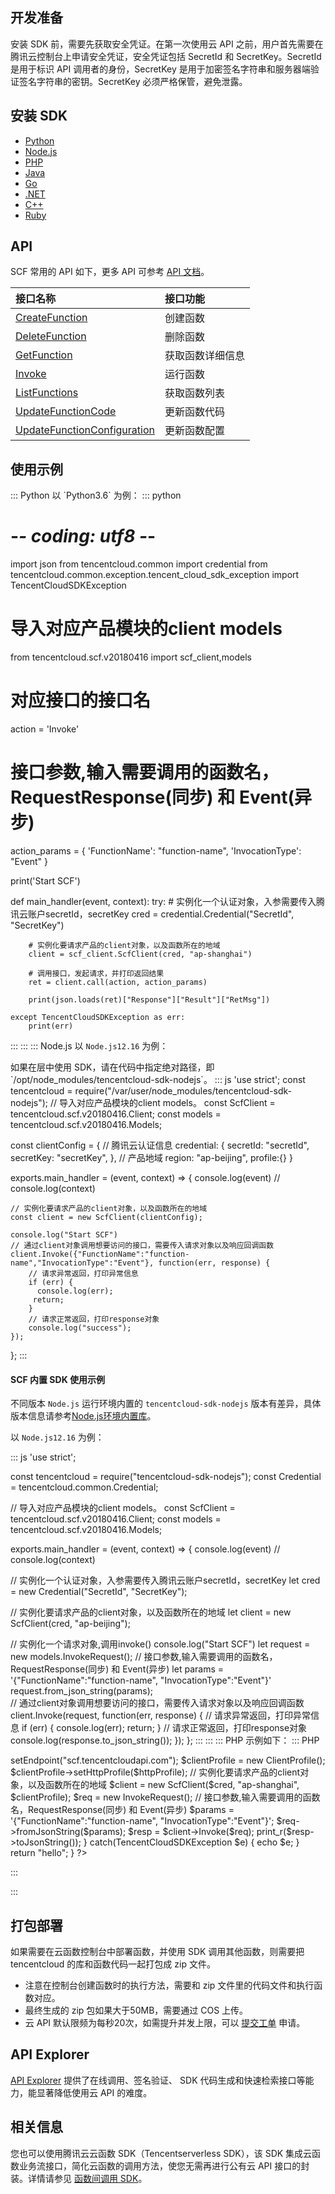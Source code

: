 ## 开发准备

安装 SDK 前，需要先获取安全凭证。在第一次使用云 API 之前，用户首先需要在腾讯云控制台上申请安全凭证，安全凭证包括 SecretId 和 SecretKey。SecretId 是用于标识 API 调用者的身份，SecretKey 是用于加密签名字符串和服务器端验证签名字符串的密钥。SecretKey 必须严格保管，避免泄露。

## 安装 SDK

- [Python](https://cloud.tencent.com/document/product/583/19698)
- [Node.js](https://cloud.tencent.com/document/product/583/19694)
- [PHP](https://cloud.tencent.com/document/product/583/19695)
- [Java](https://cloud.tencent.com/document/product/583/59024)
- [Go](https://cloud.tencent.com/document/product/583/59025)
- [.NET](https://cloud.tencent.com/document/product/583/59026)
- [C++](https://cloud.tencent.com/document/product/583/59027)
- [Ruby](https://cloud.tencent.com/document/product/583/59028)

## API

SCF 常用的 API 如下，更多 API 可参考 [API 文档](https://cloud.tencent.com/document/product/583/17234)。

| 接口名称                                                     | 接口功能         |
| :----------------------------------------------------------- | :--------------- |
| [CreateFunction](https://cloud.tencent.com/document/api/583/18586) | 创建函数         |
| [DeleteFunction](https://cloud.tencent.com/document/api/583/18585) | 删除函数         |
| [GetFunction](https://cloud.tencent.com/document/api/583/18584) | 获取函数详细信息 |
| [Invoke](https://cloud.tencent.com/document/api/583/17243)   | 运行函数         |
| [ListFunctions](https://cloud.tencent.com/document/api/583/18582) | 获取函数列表     |
| [UpdateFunctionCode](https://cloud.tencent.com/document/api/583/18581) | 更新函数代码     |
| [UpdateFunctionConfiguration](https://cloud.tencent.com/document/api/583/18580) | 更新函数配置     |



## 使用示例
<dx-tabs>
::: Python
以 `Python3.6` 为例：
<dx-codeblock>
:::  python

# -*- coding: utf8 -*-

import json
from tencentcloud.common import credential
from tencentcloud.common.exception.tencent_cloud_sdk_exception import TencentCloudSDKException
# 导入对应产品模块的client models
from tencentcloud.scf.v20180416 import scf_client,models

# 对应接口的接口名
action = 'Invoke'

# 接口参数,输入需要调用的函数名，RequestResponse(同步) 和 Event(异步)
action_params = {
	'FunctionName': "function-name",
	'InvocationType': "Event"
}

print('Start SCF')

def main_handler(event, context):
    try:
        # 实例化一个认证对象，入参需要传入腾讯云账户secretId，secretKey
        cred = credential.Credential("SecretId", "SecretKey")

        # 实例化要请求产品的client对象，以及函数所在的地域
        client = scf_client.ScfClient(cred, "ap-shanghai")

        # 调用接口，发起请求，并打印返回结果
        ret = client.call(action, action_params)
        
        print(json.loads(ret)["Response"]["Result"]["RetMsg"])

    except TencentCloudSDKException as err:
        print(err)

:::
</dx-codeblock>
:::
::: Node.js
以 `Node.js12.16` 为例：

<dx-alert infotype="explain" title="">
如果在层中使用 SDK，请在代码中指定绝对路径，即 `/opt/node_modules/tencentcloud-sdk-nodejs`。
</dx-alert>


<dx-codeblock>
::: js
'use strict';
const tencentcloud = require("/var/user/node_modules/tencentcloud-sdk-nodejs");
// 导入对应产品模块的client models。
const ScfClient = tencentcloud.scf.v20180416.Client;
const models = tencentcloud.scf.v20180416.Models;

const clientConfig = {
// 腾讯云认证信息
credential: {
  secretId: "secretId",
  secretKey: "secretKey",
},
// 产品地域
region: "ap-beijing",
profile:{}
}

exports.main_handler = (event, context) => {
    console.log(event)
    // console.log(context)

    // 实例化要请求产品的client对象，以及函数所在的地域
    const client = new ScfClient(clientConfig);

    console.log("Start SCF")
    // 通过client对象调用想要访问的接口，需要传入请求对象以及响应回调函数
    client.Invoke({"FunctionName":"function-name","InvocationType":"Event"}, function(err, response) {
        // 请求异常返回，打印异常信息
        if (err) {
          console.log(err);
         return;
        }
        // 请求正常返回，打印response对象
        console.log("success");
    });
};
:::
</dx-codeblock>

#### SCF 内置 SDK 使用示例
不同版本 `Node.js` 运行环境内置的 `tencentcloud-sdk-nodejs` 版本有差异，具体版本信息请参考[Node.js环境内置库](https://cloud.tencent.com/document/product/583/11060#.E7.8E.AF.E5.A2.83.E5.86.85.E7.9A.84.E5.86.85.E7.BD.AE.E5.BA.93)。

 以 `Node.js12.16` 为例：

<dx-codeblock>
::: js
 'use strict';
 
 const tencentcloud = require("tencentcloud-sdk-nodejs");
 const Credential = tencentcloud.common.Credential;
 
 // 导入对应产品模块的client models。
 const ScfClient = tencentcloud.scf.v20180416.Client;
 const models = tencentcloud.scf.v20180416.Models;
 
 exports.main_handler = (event, context) => {
 console.log(event)
 // console.log(context)
 
 // 实例化一个认证对象，入参需要传入腾讯云账户secretId，secretKey
 let cred = new Credential("SecretId", "SecretKey");
 
 // 实例化要请求产品的client对象，以及函数所在的地域
 let client = new ScfClient(cred, "ap-beijing");
 
 // 实例化一个请求对象,调用invoke()
 console.log("Start SCF")
 let request = new models.InvokeRequest();
 // 接口参数,输入需要调用的函数名，RequestResponse(同步) 和 Event(异步)
 let params = '{"FunctionName":"function-name", "InvocationType":"Event"}'
 request.from_json_string(params);  
 // 通过client对象调用想要访问的接口，需要传入请求对象以及响应回调函数
 client.Invoke(request, function(err, response) {
   // 请求异常返回，打印异常信息
   if (err) {
     console.log(err);
    return;
   }
   // 请求正常返回，打印response对象
   console.log(response.to_json_string());
 });
 };
 :::
</dx-codeblock>
:::
::: PHP
示例如下：
<dx-codeblock>
::: PHP
<?php
require_once '/var/user/tencentcloud-sdk-php/TCloudAutoLoader.php'; #注意引用路径
use TencentCloud\Common\Credential;
use TencentCloud\Common\Profile\ClientProfile;
use TencentCloud\Common\Profile\HttpProfile;
use TencentCloud\Common\Exception\TencentCloudSDKException;
use TencentCloud\Scf\V20180416\ScfClient;
use TencentCloud\Scf\V20180416\Models\InvokeRequest;
function main_handler($event, $context) {
    print "good";
    print "\n";
    var_dump($event);
    var_dump($context);
	try {
        // 实例化一个认证对象，入参需要传入腾讯云账户secretId，secretKey
   	 	$cred = new Credential("SecretId", "SecretKey");
   	 	$httpProfile = new HttpProfile();
   		$httpProfile->setEndpoint("scf.tencentcloudapi.com");
      
    		$clientProfile = new ClientProfile();
    		$clientProfile->setHttpProfile($httpProfile);
    		// 实例化要请求产品的client对象，以及函数所在的地域
    		$client = new ScfClient($cred, "ap-shanghai", $clientProfile);
    		$req = new InvokeRequest();
            // 接口参数,输入需要调用的函数名，RequestResponse(同步) 和 Event(异步)
    		$params = '{"FunctionName":"function-name", "InvocationType":"Event"}';
    		$req->fromJsonString($params);
    		$resp = $client->Invoke($req);
   		print_r($resp->toJsonString());
	}
	catch(TencentCloudSDKException $e) {
    echo $e;
	}
    return "hello";
}
?>
:::
</dx-codeblock>

:::
</dx-tabs>




## 打包部署

如果需要在云函数控制台中部署函数，并使用 SDK 调用其他函数，则需要把 tencentcloud 的库和函数代码一起打包成 zip 文件。

- 注意在控制台创建函数时的执行方法，需要和 zip 文件里的代码文件和执行函数对应。
- 最终生成的 zip 包如果大于50MB，需要通过 COS 上传。
- 云 API 默认限频为每秒20次，如需提升并发上限，可以 [提交工单](https://console.cloud.tencent.com/workorder/category?level1_id=6&level2_id=668&source=0&data_title=%E6%97%A0%E6%9C%8D%E5%8A%A1%E5%99%A8%E4%BA%91%E5%87%BD%E6%95%B0%20SCF&step=1) 申请。

## API Explorer

[API Explorer](https://console.cloud.tencent.com/api/explorer?Product=scf&Version=2018-04-16&Action=CreateFunction&SignVersion=) 提供了在线调用、签名验证、 SDK 代码生成和快速检索接口等能力，能显著降低使用云 API 的难度。

## 相关信息

您也可以使用腾讯云云函数 SDK（Tencentserverless SDK），该 SDK 集成云函数业务流接口，简化云函数的调用方法，使您无需再进行公有云 API 接口的封装。详情请参见 [函数间调用 SDK](https://cloud.tencent.com/document/product/583/37316)。

